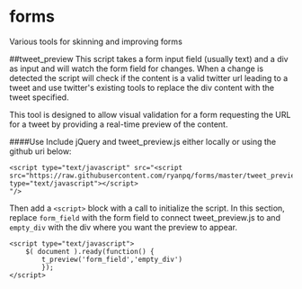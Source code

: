 # forms

Various tools for skinning and improving forms

##tweet_preview
This script takes a form input field (usually text) and a div as input and will watch the form field for changes.  When a change is detected the script will check if the content is a valid twitter url leading to a tweet and use twitter's existing tools to replace the div content with the tweet specified.

This tool is designed to allow visual validation for a form requesting the URL for a tweet by providing a real-time preview of the content.

####Use
Include jQuery and tweet_preview.js either locally or using the github uri below:

```
<script type="text/javascript" src="<script src="https://raw.githubusercontent.com/ryanpq/forms/master/tweet_preview.js" type="text/javascript"></script>
"/>
```

Then add a `<script>` block with a call to initialize the script. In this section, replace `form_field` with the form field to connect tweet_preview.js to and `empty_div` with the div where you want the preview to appear.

```
<script type="text/javascript">
    $( document ).ready(function() {
        t_preview('form_field','empty_div')
        });
</script>
```
